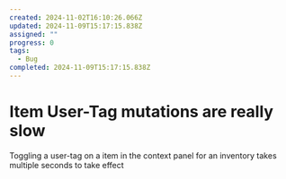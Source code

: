 ```yaml
---
created: 2024-11-02T16:10:26.066Z
updated: 2024-11-09T15:17:15.838Z
assigned: ""
progress: 0
tags:
  - Bug
completed: 2024-11-09T15:17:15.838Z
---
```


# Item User-Tag mutations are really slow

Toggling a user-tag on a item in the context panel for an inventory takes multiple seconds to take effect
